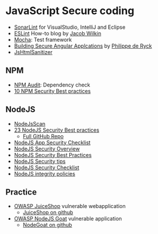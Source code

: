 # JavaScript Secure coding

* [SonarLint](https://www.sonarlint.org/) for VisualStudio, IntelliJ and Eclipse
* [ESLint](https://medium.com/greenwolf-security/linting-for-bugs-vulnerabilities-49bc75a61c6) How-to blog by [Jacob Wilkin](https://twitter.com/Jacob_Wilkin) 
* [Mocha](https://mochajs.org/): Test framework
* [Building Secure Angular Applcations](https://www.youtube.com/watch?v=WK2qc4U405I) by [Philippe de Ryck](https://twitter.com/philippederyck)
* [JsHtmlSanitizer](http://code.google.com/p/google-caja/wiki/JsHtmlSanitizer)

## NPM
* [NPM Audit](https://docs.npmjs.com/auditing-package-dependencies-for-security-vulnerabilities): Dependency check
* [10 NPM Security Best practices](https://snyk.io/blog/ten-npm-security-best-practices/)

## NodeJS

* [NodeJsScan](https://github.com/ajinabraham/NodeJsScan)
* [23 NodeJS Security Best practices](https://medium.com/@nodepractices/were-under-attack-23-node-js-security-best-practices-e33c146cb87d)
  * [Full GitHub Repo](https://github.com/i0natan/nodebestpractices)
* [NodeJS App Security Checklist](https://medium.com/@grsind19/nodejs-apps-security-checklist-d3e981ec445c)
* [NodeJS Security Overview](https://nemethgergely.com/nodejs-security-overview/)
* [NodeJS Security Best Practices](https://expressjs.com/en/advanced/best-practice-security.html)
* [NodeJS Security tips](https://blog.risingstack.com/node-js-security-tips/)
* [NodeJS Security Checklist](https://blog.risingstack.com/node-js-security-checklist/)
* [NodeJS integrity policies](https://snyk.io/blog/introducing-experimental-integrity-policies-to-node-js/)

## Practice

* [OWASP JuiceShop](https://www.owasp.org/index.php/OWASP_Juice_Shop_Project) vulnerable webapplication
  * [JuiceShop on github](https://github.com/bkimminich/juice-shop)
* [OWASP NodeJS Goat](https://www.owasp.org/index.php/OWASP_Node_js_Goat_Project) vulnerable application
  * [NodeGoat on github](https://github.com/OWASP/NodeGoat)
